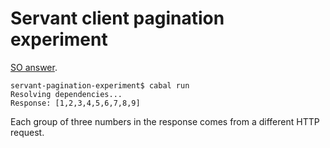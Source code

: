 # Servant client pagination experiment

[SO answer](https://stackoverflow.com/a/78954717/1364288).

```
servant-pagination-experiment$ cabal run
Resolving dependencies...
Response: [1,2,3,4,5,6,7,8,9]
```

Each group of three numbers in the response comes from a different HTTP request.